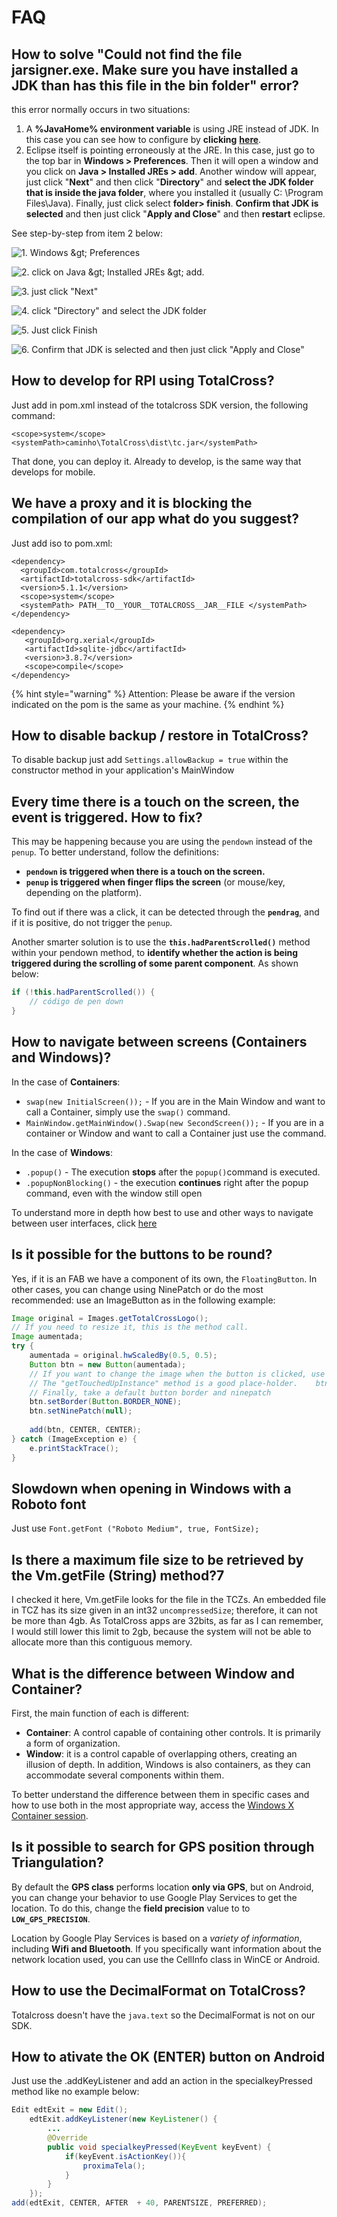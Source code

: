 # FAQ

## How to solve "Could not find the file jarsigner.exe. Make sure you have installed a JDK than has this file in the bin folder" error?

this error normally occurs in two situations:

1. A **%JavaHome% environment variable** is using JRE instead of JDK. In this case you can see how to configure by **clicking** [**here**](https://www.ntu.edu.sg/home/ehchua/programming/howto/environment_variables.html).
2. Eclipse itself is pointing erroneously at the JRE. In this case, just go to the top bar in **Windows &gt; Preferences**.  Then it will open a window and you click on **Java &gt; Installed JREs &gt; add**.  Another window will appear, just click "**Next**" and then click "**Directory**" and **select the JDK folder that is inside the java folder**, where you installed it \(usually C: \Program Files\Java\).  Finally, just click select **folder&gt; finish**. **Confirm that JDK is selected** and then just click "**Apply and Close**" and then **restart** eclipse. 

See step-by-step from item 2 below:

![1. Windows &amp;gt; Preferences](../../.gitbook/assets/1.png)

![2.  click on Java &amp;gt; Installed JREs &amp;gt; add. ](../../.gitbook/assets/2.png)

![3.  just click &quot;Next&quot;](../../.gitbook/assets/3.png)

![4. click &quot;Directory&quot; and select the JDK folder](../../.gitbook/assets/4.png)

![5. Just click Finish  ](../../.gitbook/assets/6.png)

![6. Confirm that JDK is selected and then just click &quot;Apply and Close&quot;](../../.gitbook/assets/7.png)

## How to develop for RPI using TotalCross?

Just add in pom.xml instead of the totalcross SDK version, the following command: 

```markup
<scope>system</scope>
<systemPath>caminho\TotalCross\dist\tc.jar</systemPath>
```

That done, you can deploy it. Already to develop, is the same way that develops for mobile. 

## We have a proxy and it is blocking the compilation of our app what do you suggest?

Just add iso to pom.xml:

```markup
<dependency>
  <groupId>com.totalcross</groupId>
  <artifactId>totalcross-sdk</artifactId>
  <version>5.1.1</version>
  <scope>system</scope>
  <systemPath> PATH__TO__YOUR__TOTALCROSS__JAR__FILE </systemPath>
</dependency>

<dependency>
   <groupId>org.xerial</groupId>
   <artifactId>sqlite-jdbc</artifactId>
   <version>3.8.7</version>
   <scope>compile</scope>
</dependency>
```

{% hint style="warning" %}
Attention: Please be aware if the version indicated on the pom is the same as your machine.
{% endhint %}

## How to disable backup / restore in TotalCross?

To disable backup just add `Settings.allowBackup = true` within the constructor method in your application's MainWindow

## Every time there is a touch on the screen, the event is triggered. How to fix?

This may be happening because you are using the `pendown` instead of the `penup`. To better understand, follow the definitions:

* **`pendown` is triggered when there is a touch on the screen.**
* **`penup` is triggered when finger flips the screen** \(or mouse/key, depending on the platform\).

To find out if there was a click, it can be detected through the **`pendrag`**, and if it is positive, do not trigger the `penup`.

Another smarter solution is to use the **`this.hadParentScrolled()`** method within your pendown method, to **identify whether the action is being triggered during the scrolling of some parent component**. As shown below:

```java
if (!this.hadParentScrolled()) {
    // código de pen down
}
```

## How to navigate between screens \(Containers and Windows\)?

In the case of **Containers**:

* `swap(new InitialScreen());` - If you are in the Main Window and want to call a Container, simply use the `swap()` command.
* `MainWindow.getMainWindow().Swap(new SecondScreen());` - If you are in a container or Window and want to call a Container just use the command.

In the case of **Windows**: 

* `.popup()` - The execution **stops** after the `popup()`command is executed.
* `.popupNonBlocking()` - the execution **continues** right after the popup command, even with the window still open

To understand more in depth how best to use and other ways to navigate between user interfaces, click [here](https://totalcross.gitbook.io/playbook/guideline/container-x-window)

## Is it possible for the buttons to be round?

Yes, if it is an FAB we have a component of its own, the `FloatingButton`. In other cases, you can change using NinePatch or do the most recommended: use an ImageButton as in the following example: 

```java
Image original = Images.getTotalCrossLogo();
// If you need to resize it, this is the method call.
Image aumentada;
try {
	aumentada = original.hwScaledBy(0.5, 0.5);
	Button btn = new Button(aumentada);
	// If you want to change the image when the button is clicked, use this property
	// The "getTouchedUpInstance" method is a good place-holder.	btn.pressedImage = aumentada.getTouchedUpInstance((byte) 64, (byte) 0);
	// Finally, take a default button border and ninepatch
	btn.setBorder(Button.BORDER_NONE);
	btn.setNinePatch(null);
	
	add(btn, CENTER, CENTER);
} catch (ImageException e) {
	e.printStackTrace();
}

```

## Slowdown when opening in Windows with a Roboto font

Just use `Font.getFont ("Roboto Medium", true, FontSize);`

## Is there a maximum file size to be retrieved by the Vm.getFile \(String\) method?7

I checked it here, Vm.getFile looks for the file in the TCZs. An embedded file in TCZ has its size given in an int32 `uncompressedSize`; therefore, it can not be more than 4gb. As TotalCross apps are 32bits, as far as I can remember, I would still lower this limit to 2gb, because the system will not be able to allocate more than this contiguous memory.

## What is the difference between Window and Container?

First, the main function of each is different:

* **Container**: A control capable of containing other controls. It is primarily a form of organization.
* **Window**: it is a control capable of overlapping others, creating an illusion of depth. In addition, Windows is also containers, as they can accommodate several components within them.

To better understand the difference between them in specific cases and how to use both in the most appropriate way, access the [Windows X Container session](https://learn.totalcross.com/guideline/container-x-window).

## Is it possible to search for GPS position through Triangulation?

By default the **GPS class** performs location **only via GPS**, but on Android, you can change your behavior to use Google Play Services to get the location. To do this, change the **field precision** value to to **`LOW_GPS_PRECISION`**. 

Location by Google Play Services is based on a _variety of information_, including **Wifi and Bluetooth**. If you specifically want information about the network location used, you can use the CellInfo class in WinCE or Android.

## How to use the DecimalFormat on TotalCross?

Totalcross doesn't have the `java.text`  so the DecimalFormat is not on our SDK.

## How to ativate the OK \(ENTER\) button on Android

Just use the .addKeyListener and add an action in the specialkeyPressed method like no example below:

```java
Edit edtExit = new Edit();
    edtExit.addKeyListener(new KeyListener() {
        ...
        @Override
        public void specialkeyPressed(KeyEvent keyEvent) {
            if(keyEvent.isActionKey()){
                proximaTela();
            }
        }
    });
add(edtExit, CENTER, AFTER  + 40, PARENTSIZE, PREFERRED);
```




